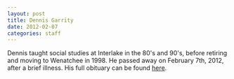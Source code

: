 ```yaml
---
layout: post
title: Dennis Garrity
date: 2012-02-07
categories: staff
---
```

Dennis taught social studies at Interlake in the 80's and 90's, before retiring and moving to Wenatchee in 1998. He passed away on February 7th, 2012, after a brief illness. His full obituary can be found [here](http://tinyurl.com/mk6fn5f).

